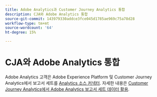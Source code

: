 ```yaml
---
title: Adobe Analytics과 Customer Journey Analytics 통합
description: CJA와 Adobe Analytics 통합
source-git-commit: 143979330addce3fce045d1785ae969c75a78d28
workflow-type: tm+mt
source-wordcount: '64'
ht-degree: 15%

---
```


# CJA와 Adobe Analytics 통합

Adobe Analytics 고객은 Adobe Experience Platform 및 Customer Journey Analytics에서 보고서 세트를 [Analytics 소스 커넥터](https://experienceleague.adobe.com/docs/experience-platform/sources/connectors/adobe-applications/analytics.html?lang=ko-KR). 자세한 내용은 [Customer Journey Analytics에서 Adobe Analytics 보고서 세트 데이터 활용](/help/getting-started/aa-vs-cja/aa-data-in-cja.md).
